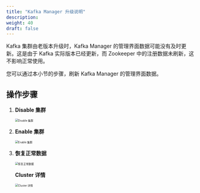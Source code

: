 ```yaml
---
title: "Kafka Manager 升级说明"
description: 
weight: 40
draft: false
---
```


Kafka 集群由老版本升级时，Kafka Manager 的管理界面数据可能没有及时更新。这是由于 Kafka 实际版本已经更新，而 Zookeeper 中的注册数据未刷新，这不影响正常使用。

您可以通过本小节的步骤，刷新 Kafka Manager 的管理界面数据。

## 操作步骤

1. **Disable 集群**

   <img src="../../../_images/disable_cluster.png" alt="Disable 集群" style="zoom:50%;" />
   

2. **Enable 集群**

   <img src="../../../_images/enable_cluster.png" alt="Enable 集群" style="zoom:50%;" />

3. **恢复正常数据**

   <img src="../../../_images/recover_data.png" alt="恢复正常数据" style="zoom:50%;" />

   **Cluster 详情**

   <img src="../../../_images/cluster_info.png" alt="Cluster 详情" style="zoom:50%;" />